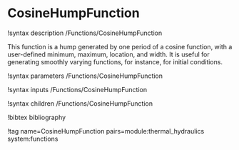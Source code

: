 # CosineHumpFunction

!syntax description /Functions/CosineHumpFunction

This function is a hump generated by one period of a cosine function, with a
user-defined minimum, maximum, location, and width. It is useful for generating
smoothly varying functions, for instance, for initial conditions.

!syntax parameters /Functions/CosineHumpFunction

!syntax inputs /Functions/CosineHumpFunction

!syntax children /Functions/CosineHumpFunction

!bibtex bibliography

!tag name=CosineHumpFunction pairs=module:thermal_hydraulics system:functions
